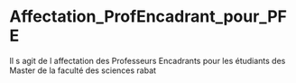 # Affectation_ProfEncadrant_pour_PFE
Il s agit de l affectation des Professeurs Encadrants pour les étudiants des Master  de la faculté des sciences rabat 
